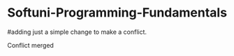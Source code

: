 # Softuni-Programming-Fundamentals

#adding just a simple change to make a conflict.

Conflict merged